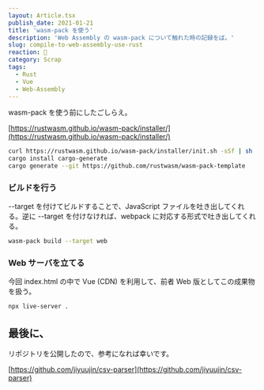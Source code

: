 ```yaml
---
layout: Article.tsx
publish_date: 2021-01-21
title: 'wasm-pack を使う'
description: 'Web Assembly の wasm-pack について触れた時の記録をば。'
slug: compile-to-web-assembly-use-rust
reaction: 🦀
category: Scrap
tags:
  - Rust
  - Vue
  - Web-Assembly
---
```


wasm-pack を使う前にしたごしらえ。

[https://rustwasm.github.io/wasm-pack/installer/](https://rustwasm.github.io/wasm-pack/installer/)

```bash
curl https://rustwasm.github.io/wasm-pack/installer/init.sh -sSf | sh
cargo install cargo-generate
cargo generate --git https://github.com/rustwasm/wasm-pack-template
```

### ビルドを行う

--target を付けてビルドすることで、JavaScript ファイルを吐き出してくれる。逆に --target を付けなければ、webpack に対応する形式で吐き出してくれる。

```bash
wasm-pack build --target web
```

### Web サーバを立てる

今回 index.html の中で Vue (CDN) を利用して、前者 Web 版としてこの成果物を扱う。

```bash
npx live-server .
```

## 最後に、

リポジトリを公開したので、参考になれば幸いです。

[https://github.com/jiyuujin/csv-parser](https://github.com/jiyuujin/csv-parser)
